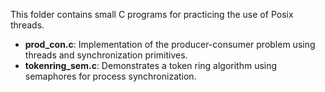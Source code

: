 This folder contains small C programs for practicing the use of Posix threads.

- **prod_con.c**: Implementation of the producer-consumer problem using threads and synchronization primitives.
- **tokenring_sem.c**: Demonstrates a token ring algorithm using semaphores for process synchronization.
